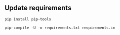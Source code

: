 

## Update requirements

```shell
pip install pip-tools
```

```shell
pip-compile -U -o requirements.txt requirements.in
```

